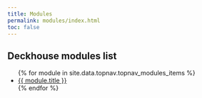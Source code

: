 ```yaml
---
title: Modules
permalink: modules/index.html
toc: false
---
```


## Deckhouse modules list
<ul>
{% for module in site.data.topnav.topnav_modules_items %}
<li class=""><a href="/{{ module.url | remove_first: "/" }}">{{ module.title }}</a></li>
{% endfor %}
</ul>
